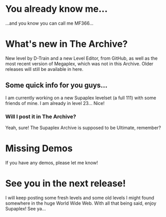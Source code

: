 # You already know me...
...and you know you can call me MF366...

# What's new in The Archive?
New level by D-Train and a new Level Editor, from GitHub, as well as the most recent version of Megaplex, which was not in this Archive. Older releases will still be available in here.

## Some quick info for you guys...
I am currently working on a new Supaplex levelset (a full 111) with some friends of mine. I am already in level 23... Nice!

### Will I post it in The Archive?
Yeah, sure! The Supaplex Archive is supposed to be Ultimate, remember?

# Missing Demos
If you have any demos, please let me know!

# See you in the next release!
I will keep posting some fresh levels and some old levels I might found somewhere in the huge World Wide Web. With all that being said, enjoy Supaplex! See ya...